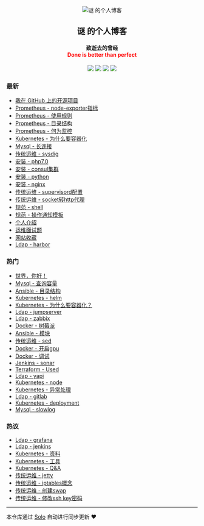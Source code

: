<p align="center"><img alt="谜 的个人博客" src=""></p><h2 align="center">
谜 的个人博客
</h2>

<h4 align="center">致逝去的曾经</br><font color="red">Done is better than perfect</font></h4>
<p align="center"><a title="谜 的个人博客" target="_blank" href="https://github.com/njqaaa/solo-blog"><img src="https://img.shields.io/github/last-commit/njqaaa/solo-blog.svg?style=flat-square&color=FF9900"></a>
<a title="GitHub repo size in bytes" target="_blank" href="https://github.com/njqaaa/solo-blog"><img src="https://img.shields.io/github/repo-size/njqaaa/solo-blog.svg?style=flat-square"></a>
<a title="Solo Version" target="_blank" href="https://github.com/b3log/solo/releases"><img src="https://img.shields.io/badge/solo-3.6.5-f1e05a.svg?style=flat-square&color=blueviolet"></a>
<a title="Hits" target="_blank" href="https://github.com/b3log/hits"><img src="https://hits.b3log.org/njqaaa/solo-blog.svg"></a></p>

### 最新

* [我在 GitHub 上的开源项目](http://www-njq.51vip.biz/my-github-repos)
* [Prometheus - node-exporter指标](http://www-njq.51vip.biz/articles/2019/10/22/1571731425979.html)
* [Prometheus - 使用规则](http://www-njq.51vip.biz/articles/2019/10/22/1571731298273.html)
* [Prometheus - 目录结构](http://www-njq.51vip.biz/articles/2019/10/22/1571731024256.html)
* [Prometheus - 何为监控](http://www-njq.51vip.biz/articles/2019/10/22/1571730978595.html)
* [Kubernetes - 为什么要容器化](http://www-njq.51vip.biz/articles/2019/10/22/1571730503925.html)
* [Mysql - 长连接](http://www-njq.51vip.biz/articles/2019/10/22/1571730276632.html)
* [传统运维 - sysdig](http://www-njq.51vip.biz/articles/2019/10/22/1571730148811.html)
* [安装 - php7.0](http://www-njq.51vip.biz/articles/2019/10/22/1571729979073.html)
* [安装 - consul集群](http://www-njq.51vip.biz/articles/2019/10/22/1571729951539.html)
* [安装 - python](http://www-njq.51vip.biz/articles/2019/10/22/1571729880206.html)
* [安装 - nginx](http://www-njq.51vip.biz/articles/2019/10/22/1571729711322.html)
* [传统运维 - supervisord配置](http://www-njq.51vip.biz/articles/2019/10/22/1571722845805.html)
* [传统运维 - socket转http代理](http://www-njq.51vip.biz/articles/2019/10/22/1571722759291.html)
* [规范 - shell](http://www-njq.51vip.biz/articles/2019/10/22/1571722353743.html)
* [规范 - 操作通知模板](http://www-njq.51vip.biz/articles/2019/10/22/1571722225906.html)
* [个人介绍](http://www-njq.51vip.biz/articles/2019/10/22/1571721978946.html)
* [运维面试题](http://www-njq.51vip.biz/articles/2019/10/22/1571721834267.html)
* [网站收藏](http://www-njq.51vip.biz/articles/2019/10/22/1571721583828.html)
* [Ldap - harbor](http://www-njq.51vip.biz/articles/2019/10/22/1571721530968.html)

### 热门

* [世界，你好！](http://www-njq.51vip.biz/hello-solo)
* [Mysql - 查询容量](http://www-njq.51vip.biz/articles/2019/10/21/1571648624293.html)
* [Ansible - 目录结构](http://www-njq.51vip.biz/articles/2019/10/21/1571650454969.html)
* [Kubernetes - helm](http://www-njq.51vip.biz/articles/2019/10/21/1571644454171.html)
* [Kubernetes - 为什么要容器化？](http://www-njq.51vip.biz/articles/2019/10/21/1571648531994.html)
* [Ldap - jumpserver](http://www-njq.51vip.biz/articles/2019/10/22/1571721374525.html)
* [Ldap - zabbix](http://www-njq.51vip.biz/articles/2019/10/22/1571721208875.html)
* [Docker - 树莓派](http://www-njq.51vip.biz/articles/2019/10/21/1571659195708.html)
* [Ansible - 模块](http://www-njq.51vip.biz/articles/2019/10/21/1571649143294.html)
* [传统运维 - sed](http://www-njq.51vip.biz/articles/2019/10/21/1571649103160.html)
* [Docker - 开启gpu](http://www-njq.51vip.biz/articles/2019/10/21/1571644203097.html)
* [Docker - 调试](http://www-njq.51vip.biz/articles/2019/10/21/1571644308871.html)
* [Jenkins - sonar](http://www-njq.51vip.biz/articles/2019/10/21/1571647908917.html)
* [Terraform - Used](http://www-njq.51vip.biz/articles/2019/10/21/1571648974851.html)
* [Ldap - yapi](http://www-njq.51vip.biz/articles/2019/10/22/1571721336974.html)
* [Kubernetes - node](http://www-njq.51vip.biz/articles/2019/10/21/1571647978787.html)
* [Kubernetes - 异常处理](http://www-njq.51vip.biz/articles/2019/10/21/1571648346180.html)
* [Ldap - gitlab](http://www-njq.51vip.biz/articles/2019/10/22/1571721418459.html)
* [Kubernetes - deployment](http://www-njq.51vip.biz/articles/2019/10/21/1571648375829.html)
* [Mysql - slowlog](http://www-njq.51vip.biz/articles/2019/10/21/1571648653371.html)

### 热议

* [Ldap - grafana](http://www-njq.51vip.biz/articles/2019/10/22/1571721481967.html)
* [Ldap - jenkins](http://www-njq.51vip.biz/articles/2019/10/22/1571721449166.html)
* [Kubernetes - 资料](http://www-njq.51vip.biz/articles/2019/10/21/1571648463572.html)
* [Kubernetes - 工具](http://www-njq.51vip.biz/articles/2019/10/21/1571648494965.html)
* [Kubernetes - Q&A](http://www-njq.51vip.biz/articles/2019/10/21/1571648595895.html)
* [传统运维 - jetty](http://www-njq.51vip.biz/articles/2019/10/21/1571650615821.html)
* [传统运维 - iptables概念](http://www-njq.51vip.biz/articles/2019/10/21/1571649166688.html)
* [传统运维 - 创建swap](http://www-njq.51vip.biz/articles/2019/10/21/1571649022625.html)
* [传统运维 - 修改ssh key密码](http://www-njq.51vip.biz/articles/2019/10/21/1571649068844.html)

---

本仓库通过 [Solo](https://github.com/b3log/solo) 自动进行同步更新 ❤️ 